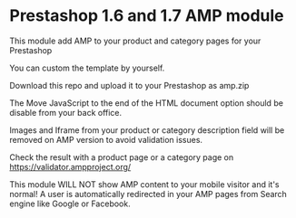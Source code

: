 # Prestashop 1.6 and 1.7 AMP module

This module add AMP to your product and category pages for your Prestashop

You can custom the template by yourself.

Download this repo and upload it to your Prestashop as amp.zip

The Move JavaScript to the end of the HTML document option should be disable from your back office.

Images and Iframe from your product or category description field will be removed on AMP version to avoid validation issues.

Check the result with a product page or a category page on https://validator.ampproject.org/

This module WILL NOT show AMP content to your mobile visitor and it's normal! A user is automatically redirected in your AMP pages from Search engine like Google or Facebook.